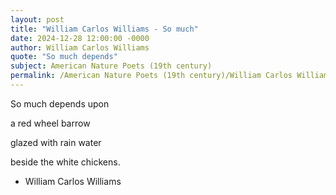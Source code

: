 ```yaml
---
layout: post
title: "William Carlos Williams - So much"
date: 2024-12-28 12:00:00 -0000
author: William Carlos Williams
quote: "So much depends"
subject: American Nature Poets (19th century)
permalink: /American Nature Poets (19th century)/William Carlos Williams/William Carlos Williams - So much
---
```


So much depends
upon

a red wheel
barrow

glazed with rain
water

beside the white
chickens.

- William Carlos Williams
